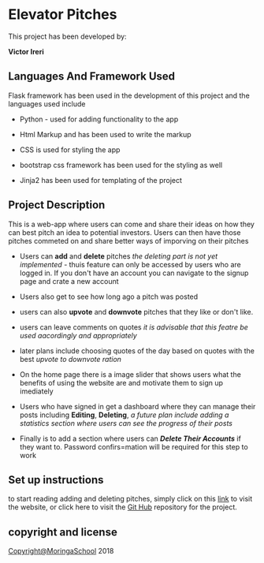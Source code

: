 # **Elevator Pitches**

This project has been developed by:

**Victor Ireri**

## Languages And Framework Used

Flask framework has been used in the development of this project and the languages used include

-   Python - used for adding functionality to the app

-   Html Markup and has been used to write the markup

-   CSS is used for styling the app

-   bootstrap css framework has been used for the styling as well

-   Jinja2 has been used for templating of the project

## Project Description

This is a web-app where users can come and share their ideas on how they can best pitch an idea to potential investors. Users can then have those pitches commeted on and share better ways of imporving on their pitches

-   Users can **add** and **delete** pitches _the deleting part is not yet implemented_ - thuis feature can only be accessed by users who are logged in. If you don't have an account you can navigate to the signup page and crate a new account

-   Users also get to see how long ago a pitch was posted

-   users can also **upvote** and **downvote** pitches that they like or don't like.

-   users can leave comments on quotes _it is advisable that this featre be used aacordingly and appropriately_

-   later plans include choosing quotes of the day based on quotes with the best _upvote to downvote ration_

-   On the home page there is a image slider that shows users what the benefits of using the website are and motivate them to sign up imediately

-   Users who have signed in get a dashboard where they can manage their posts including **Editing**, **Deleting**, _a future plan include adding a statistics section where users can see the progress of their posts_

-   Finally is to add a section where users can **_Delete Their Accounts_** if they want to. Password confirs=mation will be required for this step to work

## Set up instructions

to start reading adding and deleting pitches, simply click on this [link](hhttps://github.com/IreriVIkki/PitchesIP/ "ElevatorpPitches.com") to visit the website, or click here to visit the [Git Hub](hhttps://github.com/IreriVIkki/PitchesIP/ "ElevatorpPitches.com") repository for the project.

## copyright and license

[Copyright@MoringaSchool]() 2018
